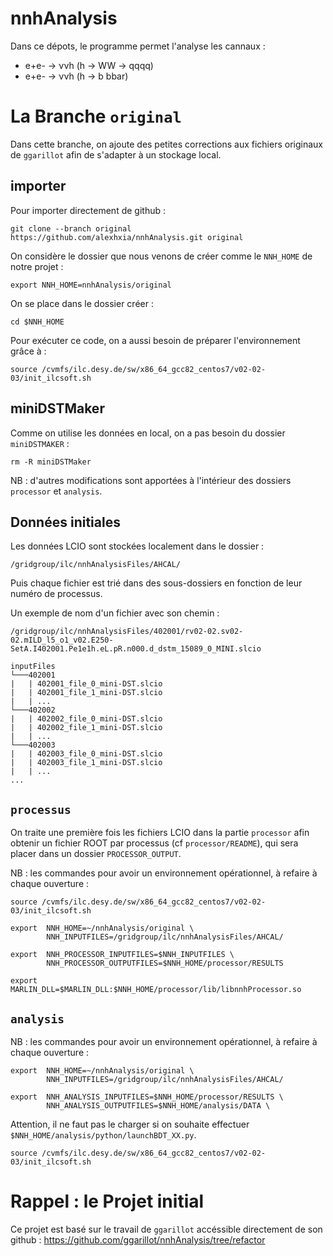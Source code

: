 # nnhAnalysis
Dans ce dépots, le programme permet l'analyse les cannaux :
- e+e- &rarr; &nu;&nu;h (h &rarr; WW &rarr; qqqq)
- e+e- &rarr; &nu;&nu;h (h &rarr; b bbar)

# La Branche `original`
Dans cette branche, on ajoute des petites corrections aux fichiers originaux de `ggarillot` afin de s'adapter à un stockage local.

## importer 
Pour importer directement de github :
```
git clone --branch original https://github.com/alexhxia/nnhAnalysis.git original
```
On considère le dossier que nous venons de créer comme le `NNH_HOME` de notre projet :
```
export NNH_HOME=nnhAnalysis/original
```
On se place dans le dossier créer :
```
cd $NNH_HOME
```
Pour exécuter ce code, on a aussi besoin de préparer l'environnement grâce à :
```
source /cvmfs/ilc.desy.de/sw/x86_64_gcc82_centos7/v02-02-03/init_ilcsoft.sh
```

## miniDSTMaker
Comme on utilise les données en local, on a pas besoin du dossier `miniDSTMAKER` :
```
rm -R miniDSTMaker
```
NB : d'autres modifications sont apportées à l'intérieur des dossiers `processor` et `analysis`.

## Données initiales
Les données LCIO sont stockées localement dans le dossier :
```
/gridgroup/ilc/nnhAnalysisFiles/AHCAL/
```
Puis chaque fichier est trié dans des sous-dossiers en fonction de leur numéro de processus.

Un exemple de nom d'un fichier avec son chemin :
``` 
/gridgroup/ilc/nnhAnalysisFiles/402001/rv02-02.sv02-02.mILD_l5_o1_v02.E250-SetA.I402001.Pe1e1h.eL.pR.n000.d_dstm_15089_0_MINI.slcio 
```
```
inputFiles
└───402001
|   | 402001_file_0_mini-DST.slcio
|   | 402001_file_1_mini-DST.slcio
|   | ...
└───402002
|   | 402002_file_0_mini-DST.slcio
|   | 402002_file_1_mini-DST.slcio
|   | ...
└───402003
|   | 402003_file_0_mini-DST.slcio
|   | 402003_file_1_mini-DST.slcio
|   | ...
...
```

## `processus`
On traite une première fois les fichiers LCIO dans la partie `processor` afin obtenir un fichier ROOT par processus (cf `processor/README`), qui sera placer dans un dossier `PROCESSOR_OUTPUT`.

NB : les commandes pour avoir un environnement opérationnel, à refaire à chaque ouverture :
```
source /cvmfs/ilc.desy.de/sw/x86_64_gcc82_centos7/v02-02-03/init_ilcsoft.sh
```
```
export  NNH_HOME=~/nnhAnalysis/original \
        NNH_INPUTFILES=/gridgroup/ilc/nnhAnalysisFiles/AHCAL/
```
```
export  NNH_PROCESSOR_INPUTFILES=$NNH_INPUTFILES \
        NNH_PROCESSOR_OUTPUTFILES=$NNH_HOME/processor/RESULTS
```
```
export MARLIN_DLL=$MARLIN_DLL:$NNH_HOME/processor/lib/libnnhProcessor.so
```

## `analysis`
NB : les commandes pour avoir un environnement opérationnel, à refaire à chaque ouverture :
```
export  NNH_HOME=~/nnhAnalysis/original \
        NNH_INPUTFILES=/gridgroup/ilc/nnhAnalysisFiles/AHCAL/
```
```
export  NNH_ANALYSIS_INPUTFILES=$NNH_HOME/processor/RESULTS \
        NNH_ANALYSIS_OUTPUTFILES=$NNH_HOME/analysis/DATA \
```
Attention, il ne faut pas le charger si on souhaite effectuer `$NNH_HOME/analysis/python/launchBDT_XX.py`.
```
source /cvmfs/ilc.desy.de/sw/x86_64_gcc82_centos7/v02-02-03/init_ilcsoft.sh
```
# Rappel : le Projet initial
Ce projet est basé sur le travail de `ggarillot` accéssible directement de son github :
https://github.com/ggarillot/nnhAnalysis/tree/refactor
